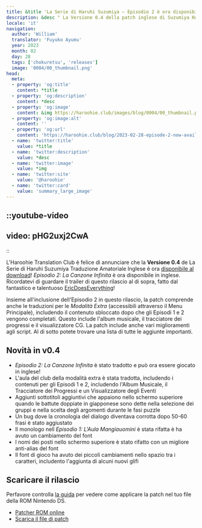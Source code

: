```yaml
---
title: &title 'La Serie di Haruhi Suzumiya – Episodio 2 è ora disponibile in inglese!'
description: &desc " La Versione 0.4 della patch inglese di Suzumiya Haruhi no Chokuretsu', che contiene la traduzione dell'Episodio 2: La Canzone Infinita, è stata rilasciata!"
locale: 'it'
navigation:
  author: 'William'
  translator: 'Fuyuko Ayumu'
  year: 2023
  month: 02
  day: 28
  tags: ['chokuretsu', 'releases']
  image: '0004/00_thumbnail.png'
head:
  meta:
  - property: 'og:title'
    content: *title
  - property: 'og:description'
    content: *desc
  - property: 'og:image'
    content: &img https://haroohie.club/images/blog/0004/00_thumbnail.png
  - property: 'og:image:alt'
    content: ''
  - property: 'og:url'
    content: 'https://haroohie.club/blog/2023-02-28-episode-2-now-available'
  - name: 'twitter:title'
    value: *title
  - name: 'twitter:description'
    value: *desc
  - name: 'twitter:image'
    value: *img
  - name: 'twitter:site'
    value: '@haroohie'
  - name: 'twitter:card'
    value: 'summary_large_image'
---
```


::youtube-video
----
video: pHG2uxj2CwA
----
::

L'Haroohie Translation Club è felice di annunciare che la **Versione 0.4** de La Serie di Haruhi Suzumiya Traduzione Amatoriale Inglese è ora [disponibile al download](/chokuretsu/patch)! *Episodio 2: La Canzone Infinita* è ora disponibile in inglese. Ricordatevi di guardare il trailer di questo rilascio al di sopra, fatto dal fantastico e talentuoso [EricDoesEverything](https://www.youtube.com/@EricDoesEverythingSeries)!

Insieme all'inclusione dell'Episodio 2 in questo rilascio, la patch comprende anche le traduzioni per le *Modalità Extra* (accessibili attraverso il Menu Principale), includendo il contenuto sbloccato dopo che gli Episodi 1 e 2 vengono completati. Questo include l'album musicale, il tracciatore dei progressi e il visualizzatore CG. La patch include anche vari miglioramenti agli script. Al di sotto potete trovare una lista di tutte le aggiunte importanti.

## Novità in v0.4
* *Episodio 2: La Canzone Infinita* è stato tradotto e può ora essere giocato in inglese!
* L'aula del club della modalità extra è stata tradotta, includendo i contenuti per gli Episodi 1 e 2, includendo l'Album Musicale, il Tracciatore dei Progressi e un Visualizzatore degli Eventi
* Aggiunti sottotitoli aggiuntivi che appaiono nello schermo superiore quando le battute doppiate in giapponese sono dette nella selezione dei gruppi e nella scelta degli argomenti durante le fasi puzzle
* Un bug dove la cronologia del dialogo diventava corrotta dopo 50-60 frasi è stato aggiustato
* Il monologo nell *Episodio 1: L'Aula Mangiauomini* è stata rifatta è ha avuto un cambiamento del font
* I nomi dei posti nello schermo superiore è stato rifatto con un migliore anti-alias del font
* Il font di gioco ha avuto dei piccoli cambiamenti nello spazio tra i caratteri, includento l'aggiunta di alcuni nuovi glifi

## Scaricare il rilascio
Perfavore controlla [la guida](/chokuretsu/guide) per vedere come applicare la patch nel tuo file della ROM Nintendo DS.

* [Patcher ROM online](/chokuretsu/patch)
* [Scarica il file di patch](https://github.com/haroohie-club/ChokuretsuTranslationRelease/releases/latest)